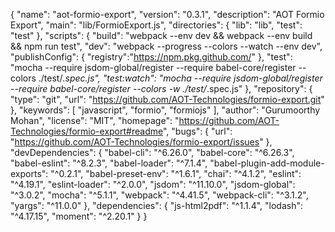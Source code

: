{
  "name": "aot-formio-export",
  "version": "0.3.1",
  "description": "AOT Formio Export",
  "main": "lib/FormioExport.js",
  "directories": {
    "lib": "lib",
    "test": "test"
  },
  "scripts": {
    "build": "webpack --env dev && webpack --env build && npm run test",
    "dev": "webpack --progress --colors --watch --env dev",
    "publishConfig": {
      "registry":"https://npm.pkg.github.com/"
    },
    "test": "mocha --require jsdom-global/register --require babel-core/register --colors ./test/*.spec.js",
    "test:watch": "mocha --require jsdom-global/register --require babel-core/register --colors -w ./test/*.spec.js"
  },
  "repository": {
    "type": "git",
    "url": "https://github.com/AOT-Technologies/formio-export.git"
  },
  "keywords": [
    "javascript",
    "formio",
    "formiojs"
  ],
  "author": "Gurumoorthy Mohan",
  "license": "MIT",
  "homepage": "https://github.com/AOT-Technologies/formio-export#readme",
  "bugs": {
    "url": "https://github.com/AOT-Technologies/formio-export/issues"
  },
  "devDependencies": {
    "babel-cli": "^6.26.0",
    "babel-core": "^6.26.3",
    "babel-eslint": "^8.2.3",
    "babel-loader": "^7.1.4",
    "babel-plugin-add-module-exports": "^0.2.1",
    "babel-preset-env": "^1.6.1",
    "chai": "^4.1.2",
    "eslint": "^4.19.1",
    "eslint-loader": "^2.0.0",
    "jsdom": "^11.10.0",
    "jsdom-global": "^3.0.2",
    "mocha": "^5.1.1",
    "webpack": "^4.41.5",
    "webpack-cli": "^3.1.2",
    "yargs": "^11.0.0"
  },
  "dependencies": {
    "js-html2pdf": "^1.1.4",
    "lodash": "^4.17.15",
    "moment": "^2.20.1"
  }
}
